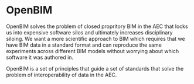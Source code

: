 # OpenBIM

OpenBIM solves the problem of closed propritory BIM in the AEC that locks us into expensive software silos and ultimately increases disciplinary siloing. We want a more scientific approach to BIM which requires that we have BIM data in a standard format and can reproduce the same experiments across different BIM models without worrying about which software it was authored in.


OpenBIM is a set of principles that guide a set of standards that solve the problem of interoperability of data in the AEC.
